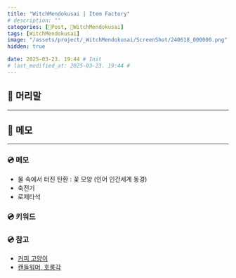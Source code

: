 ```yaml
---
title: "WitchMendokusai | Item Factory"
# description: ""
categories: [📀Post, 🥥WitchMendokusai]
tags: [WitchMendokusai]
image: "/assets/project/_WitchMendokusai/ScreenShot/240618_000000.png"
hidden: true

date: 2025-03-23. 19:44 # Init
# last_modified_at: 2025-03-23. 19:44 #
---
```


## 📀 머리말

---

## 📀 메모

---

### 💿 메모

- 물 속에서 터진 탄환 : 꽃 모양 (인어 인간세계 동경)
- 축전기
- 로제타석

### 💿 키워드

### 💿 참고

- [커피 고양이](https://x.com/KSUWABE/status/1715349124239999465)
- [캔들워머, 호롱각](https://x.com/tumblbug/status/1731875949564862929)
